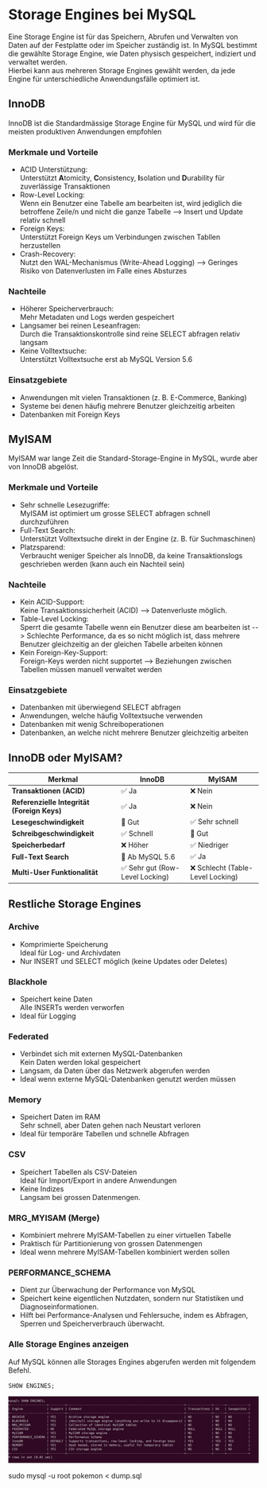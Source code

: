# Storage Engines bei MySQL
Eine Storage Engine ist für das Speichern, Abrufen und Verwalten von Daten auf der Festplatte oder im Speicher zuständig ist. In MySQL bestimmt die gewählte Storage Engine, wie Daten physisch gespeichert, indiziert und verwaltet werden. \
Hierbei kann aus mehreren Storage Engines gewählt werden, da jede Engine für unterschiedliche Anwendungsfälle optimiert ist. 


## InnoDB
InnoDB ist die Standardmässige Storage Engine für MySQL und wird für die meisten produktiven Anwendungen empfohlen

### Merkmale und Vorteile
- ACID Unterstützung: \
  Unterstützt **A**tomicity, **C**onsistency, **I**solation und **D**urability für zuverlässige Transaktionen
- Row-Level Locking: \
  Wenn ein Benutzer eine Tabelle am bearbeiten ist, wird jediglich die betroffene Zeile/n und nicht die ganze Tabelle --> Insert und Update relativ schnell
- Foreign Keys: \
  Unterstützt Foreign Keys um Verbindungen zwischen Tabllen herzustellen
- Crash-Recovery: \
  Nutzt den WAL-Mechanismus (Write-Ahead Logging) --> Geringes Risiko von Datenverlusten im Falle eines Absturzes


### Nachteile
- Höherer Speicherverbrauch: \
  Mehr Metadaten und Logs werden gespeichert
- Langsamer bei reinen Leseanfragen: \
  Durch die Transaktionskontrolle sind reine SELECT abfragen relativ langsam
- Keine Volltextsuche: \
  Unterstützt Volltextsuche erst ab MySQL Version 5.6

### Einsatzgebiete
- Anwendungen mit vielen Transaktionen (z. B. E-Commerce, Banking)
- Systeme bei denen häufig mehrere Benutzer gleichzeitig arbeiten
- Datenbanken mit Foreign Keys


## MyISAM
MyISAM war lange Zeit die Standard-Storage-Engine in MySQL, wurde aber von InnoDB abgelöst.

### Merkmale und Vorteile
- Sehr schnelle Lesezugriffe: \
  MyISAM ist optimiert um grosse SELECT abfragen schnell durchzuführen
- Full-Text Search: \
  Unterstützt Volltextsuche direkt in der Engine (z. B. für Suchmaschinen)
- Platzsparend: \
  Verbraucht weniger Speicher als InnoDB, da keine Transaktionslogs geschrieben werden (kann auch ein Nachteil sein)

### Nachteile
- Kein ACID-Support: \
  Keine Transaktionssicherheit (ACID) --> Datenverluste möglich.
- Table-Level Locking: \
  Sperrt die gesamte Tabelle wenn ein Benutzer diese am bearbeiten ist --> Schlechte Performance, da es so nicht möglich ist, dass mehrere Benutzer gleichzeitig an der gleichen Tabelle arbeiten können
- Kein Foreign-Key-Support: \
  Foreign-Keys werden nicht supportet --> Beziehungen zwischen Tabellen müssen manuell verwaltet werden

### Einsatzgebiete
- Datenbanken mit überwiegend SELECT abfragen
- Anwendungen, welche häufig Volltextsuche verwenden
- Datenbanken mit wenig Schreiboperationen
- Datenbanken, an welche nicht mehrere Benutzer gleichzeitig arbeiten



## InnoDB oder MyISAM?
| Merkmal        | InnoDB | MyISAM |
|---------------|--------|--------|
| **Transaktionen (ACID)** | ✅ Ja | ❌ Nein |
| **Referenzielle Integrität (Foreign Keys)** | ✅ Ja | ❌ Nein |
| **Lesegeschwindigkeit** | 🔹 Gut | ✅ Sehr schnell |
| **Schreibgeschwindigkeit** | ✅ Schnell | 🔹 Gut |
| **Speicherbedarf** | ❌ Höher | ✅ Niedriger |
| **Full-Text Search** | 🔹 Ab MySQL 5.6 | ✅ Ja |
| **Multi-User Funktionalität** | ✅ Sehr gut (Row-Level Locking) | ❌ Schlecht (Table-Level Locking) |


## Restliche Storage Engines

### Archive  
- Komprimierte Speicherung \
  Ideal für Log- und Archivdaten 
- Nur INSERT und SELECT möglich (keine Updates oder Deletes)

### Blackhole  
- Speichert keine Daten \
  Alle INSERTs werden verworfen 
- Ideal für Logging  

### Federated  
- Verbindet sich mit externen MySQL-Datenbanken \
  Kein Daten werden lokal gespeichert  
- Langsam, da Daten über das Netzwerk abgerufen werden 
- Ideal wenn externe MySQL-Datenbanken genutzt werden müssen

### Memory  
- Speichert Daten im RAM \
  Sehr schnell, aber Daten gehen nach Neustart verloren  
- Ideal für temporäre Tabellen und schnelle Abfragen

### CSV  
- Speichert Tabellen als CSV-Dateien \
  Ideal für Import/Export in andere Anwendungen
- Keine Indizes \
  Langsam bei grossen Datenmengen.  

### MRG_MYISAM (Merge)  
- Kombiniert mehrere MyISAM-Tabellen zu einer virtuellen Tabelle
- Praktisch für Partitionierung von grossen Datenmengen
- Ideal wenn mehrere MyISAM-Tabellen kombiniert werden sollen

### PERFORMANCE_SCHEMA
- Dient zur Überwachung der Performance von MySQL
- Speichert keine eigentlichen Nutzdaten, sondern nur Statistiken und Diagnoseinformationen.
- Hilft bei Performance-Analysen und Fehlersuche, indem es Abfragen, Sperren und Speicherverbrauch überwacht.


### Alle Storage Engines anzeigen
Auf MySQL können alle Storages Engines abgerufen werden mit folgendem Befehl.
```
SHOW ENGINES;
```
![ShowEngines](../pictures/ShowEngines.jpg)


sudo mysql -u root pokemon < dump.sql